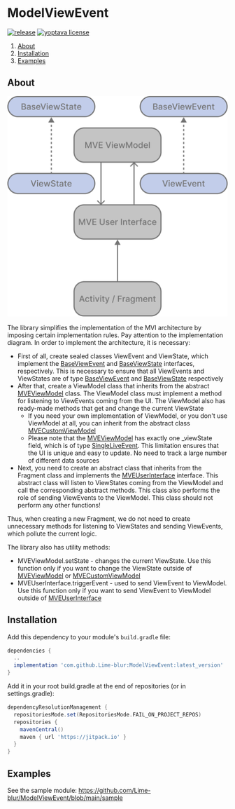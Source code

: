 # ModelViewEvent

[![release](https://jitpack.io/v/Lime-blur/ModelViewEvent.svg)](https://github.com/Lime-blur/ModelViewEvent/releases/latest)
[![yoptava license](https://img.shields.io/github/license/Lime-blur/ModelViewEvent)](https://github.com/Lime-blur/ModelViewEvent/blob/main/LICENSE)

1. [About](https://github.com/Lime-blur/ModelViewEvent?tab=readme-ov-file#About)
2. [Installation](https://github.com/Lime-blur/ModelViewEvent?tab=readme-ov-file#Installation)
3. [Examples](https://github.com/Lime-blur/ModelViewEvent?tab=readme-ov-file#Examples)

## About

<a href="https://github.com/Lime-blur/ModelViewEvent/">
  <p align="center">
    <img src="https://github.com/Lime-blur/ModelViewEvent/blob/main/images/architecture.png" width="512">
  </p>
</a>

The library simplifies the implementation of the MVI architecture by imposing certain implementation rules.
Pay attention to the implementation diagram. In order to implement the architecture, it is necessary:
- First of all, create sealed classes ViewEvent and ViewState, which implement the [BaseViewEvent](https://github.com/Lime-blur/ModelViewEvent/blob/main/modelviewevent/src/main/java/ru/limedev/modelviewevent/base/BaseViewEvent.kt) and [BaseViewState](https://github.com/Lime-blur/ModelViewEvent/blob/main/modelviewevent/src/main/java/ru/limedev/modelviewevent/base/BaseViewState.kt) interfaces, respectively. This is necessary to ensure that all ViewEvents and ViewStates are of type [BaseViewEvent](https://github.com/Lime-blur/ModelViewEvent/blob/main/modelviewevent/src/main/java/ru/limedev/modelviewevent/base/BaseViewEvent.kt) and [BaseViewState](https://github.com/Lime-blur/ModelViewEvent/blob/main/modelviewevent/src/main/java/ru/limedev/modelviewevent/base/BaseViewState.kt) respectively
- After that, create a ViewModel class that inherits from the abstract [MVEViewModel](https://github.com/Lime-blur/ModelViewEvent/blob/main/modelviewevent/src/main/java/ru/limedev/modelviewevent/viewmodel/MVEViewModel.kt) class. The ViewModel class must implement a method for listening to ViewEvents coming from the UI. The ViewModel also has ready-made methods that get and change the current ViewState
  - If you need your own implementation of ViewModel, or you don't use ViewModel at all, you can inherit from the abstract class [MVECustomViewModel](https://github.com/Lime-blur/ModelViewEvent/blob/main/modelviewevent/src/main/java/ru/limedev/modelviewevent/viewmodel/MVECustomViewModel.kt)
  - Please note that the [MVEViewModel](https://github.com/Lime-blur/ModelViewEvent/blob/main/modelviewevent/src/main/java/ru/limedev/modelviewevent/viewmodel/MVEViewModel.kt) has exactly one _viewState field, which is of type [SingleLiveEvent](https://github.com/Lime-blur/ModelViewEvent/blob/main/modelviewevent/src/main/java/ru/limedev/modelviewevent/lifecycle/SingleLiveEvent.kt). This limitation ensures that the UI is unique and easy to update. No need to track a large number of different data sources
- Next, you need to create an abstract class that inherits from the Fragment class and implements the [MVEUserInterface](https://github.com/Lime-blur/ModelViewEvent/blob/main/modelviewevent/src/main/java/ru/limedev/modelviewevent/ui/MVEUserInterface.kt) interface. This abstract class will listen to ViewStates coming from the ViewModel and call the corresponding abstract methods. This class also performs the role of sending ViewEvents to the ViewModel. This class should not perform any other functions!

Thus, when creating a new Fragment, we do not need to create unnecessary methods for listening to ViewStates and sending ViewEvents, which pollute the current logic.

The library also has utility methods:
- MVEViewModel.setState - changes the current ViewState. Use this function only if you want to change the ViewState outside of [MVEViewModel](https://github.com/Lime-blur/ModelViewEvent/blob/main/modelviewevent/src/main/java/ru/limedev/modelviewevent/viewmodel/MVEViewModel.kt) or [MVECustomViewModel](https://github.com/Lime-blur/ModelViewEvent/blob/main/modelviewevent/src/main/java/ru/limedev/modelviewevent/viewmodel/MVECustomViewModel.kt)
- MVEUserInterface.triggerEvent - used to send ViewEvent to ViewModel. Use this function only if you want to send ViewEvent to ViewModel outside of [MVEUserInterface](https://github.com/Lime-blur/ModelViewEvent/blob/main/modelviewevent/src/main/java/ru/limedev/modelviewevent/ui/MVEUserInterface.kt)

## Installation

Add this dependency to your module's `build.gradle` file:

```gradle
dependencies {
  ..
  implementation 'com.github.Lime-blur:ModelViewEvent:latest_version'
}
```

Add it in your root build.gradle at the end of repositories (or in settings.gradle):

```gradle
dependencyResolutionManagement {
  repositoriesMode.set(RepositoriesMode.FAIL_ON_PROJECT_REPOS)
  repositories {
    mavenCentral()
    maven { url 'https://jitpack.io' }
  }
}
```

## Examples

See the sample module: https://github.com/Lime-blur/ModelViewEvent/blob/main/sample
